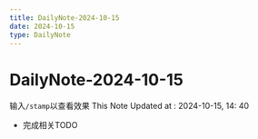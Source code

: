 ```yaml
---
title: DailyNote-2024-10-15
date: 2024-10-15
type: DailyNote
---
```


# DailyNote-2024-10-15

输入`/stamp`以查看效果
This Note Updated at : 2024-10-15, 14: 40

- 完成相关TODO
